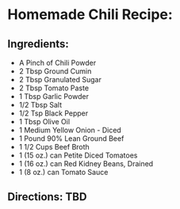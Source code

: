 # Homemade Chili Recipe:

## Ingredients:
- A Pinch of Chili Powder
- 2 Tbsp Ground Cumin
- 2 Tbsp Granulated Sugar
- 2 Tbsp Tomato Paste
- 1 Tbsp Garlic Powder
- 1/2 Tbsp Salt
- 1/2 Tsp Black Pepper
- 1 Tbsp Olive Oil
- 1 Medium Yellow Onion - Diced
- 1 Pound 90% Lean Ground Beef
- 1 1/2 Cups Beef Broth
- 1 (15 oz.) can Petite Diced Tomatoes
- 1 (16 oz.) can Red Kidney Beans, Drained
- 1 (8 oz.) can Tomato Sauce

## Directions: TBD